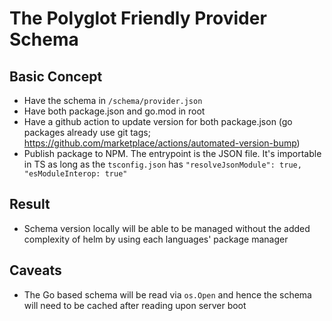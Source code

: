# The Polyglot Friendly Provider Schema

## Basic Concept

- Have the schema in `/schema/provider.json`
- Have both package.json and go.mod in root
- Have a github action to update version for both package.json (go packages already use git tags; https://github.com/marketplace/actions/automated-version-bump)
- Publish package to NPM. The entrypoint is the JSON file. It's importable in TS as long as the `tsconfig.json` has `"resolveJsonModule": true, "esModuleInterop: true"`


## Result

- Schema version locally will be able to be managed without the added complexity of helm by using each languages' package manager


## Caveats 

- The Go based schema will be read via `os.Open` and hence the schema will need to be cached after reading upon server boot